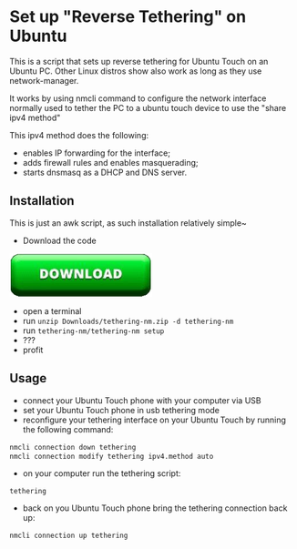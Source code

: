 # Set up "Reverse Tethering" on Ubuntu

This is a script that sets up reverse tethering for Ubuntu Touch on an Ubuntu PC. Other Linux distros show also work as long as they use network-manager.

It works by using nmcli command to configure the network interface normally used to tether the PC to a ubuntu touch device to use the "share ipv4 method"

This ipv4 method does the following:
- enables IP forwarding for the interface;
- adds firewall rules and enables masquerading;
- starts dnsmasq as a DHCP and DNS server.

## Installation

This is just an awk script, as such installation relatively simple~
- Download the code

[![download](https://raw.githubusercontent.com/Fuseteam/linus-proof/main/images/download.png)](https://github.com/fuseteam/tethering-nm/releases/latest/download/tethering-nm.zip)

- open a terminal
- run `unzip Downloads/tethering-nm.zip -d tethering-nm`
- run `tethering-nm/tethering-nm setup`
- ???
- profit

## Usage

- connect your Ubuntu Touch phone with your computer via USB
- set your Ubuntu Touch phone in usb tethering mode
- reconfigure your tethering interface on your Ubuntu Touch by running the following command:
```
nmcli connection down tethering
nmcli connection modify tethering ipv4.method auto
```
- on your computer run the tethering script:
```
tethering
```
- back on you Ubuntu Touch phone bring the tethering connection back up:
```
nmcli connection up tethering
```

